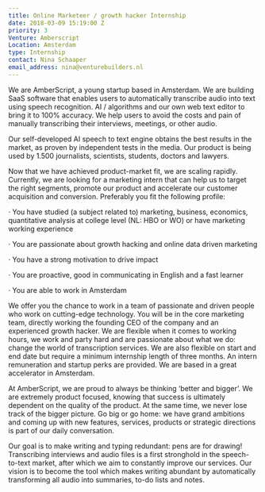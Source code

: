 ```yaml
---
title: Online Marketeer / growth hacker Internship
date: 2018-03-09 15:19:00 Z
priority: 3
Venture: Amberscript
Location: Amsterdam
type: Internship
contact: Nina Schaaper
email_address: nina@venturebuilders.nl
---
```


We are AmberScript, a young startup based in Amsterdam. We are building SaaS software that enables users to automatically transcribe audio into text using speech recognition. AI / algorithms and our own web text editor to bring it to 100% accuracy. We help users to avoid the costs and pain of manually transcribing their interviews, meetings, or other audio.

Our self-developed AI speech to text engine obtains the best results in the market, as proven by independent tests in the media. Our product is being used by 1.500 journalists, scientists, students, doctors and lawyers.

Now that we have achieved product-market fit, we are scaling rapidly. Currently, we are looking for a marketing intern that can help us to target the right segments, promote our product and accelerate our customer acquisition and conversion. Preferably you fit the following profile:

· You have studied (a subject related to) marketing, business, economics, quantitative analysis at college level (NL: HBO or WO) or have marketing working experience

· You are passionate about growth hacking and online data driven marketing

· You have a strong motivation to drive impact

· You are proactive, good in communicating in English and a fast learner

· You are able to work in Amsterdam

We offer you the chance to work in a team of passionate and driven people who work on cutting-edge technology. You will be in the core marketing team, directly working the founding CEO of the company and an experienced growth hacker. We are flexible when it comes to working hours, we work and party hard and are passionate about what we do: change the world of transcription services. We are also flexible on start and end date but require a minimum internship length of three months. An intern remuneration and startup perks are provided. We are based in a great accelerator in Amsterdam.

At AmberScript, we are proud to always be thinking ‘better and bigger’. We are extremely product focused, knowing that success is ultimately dependent on the quality of the product. At the same time, we never lose track of the bigger picture. Go big or go home: we have grand ambitions and coming up with new features, services, products or strategic directions is part of our daily conversation.

Our goal is to make writing and typing redundant: pens are for drawing! Transcribing interviews and audio files is a first stronghold in the speech-to-text market, after which we aim to constantly improve our services. Our vision is to become the tool which makes writing abundant by automatically transforming all audio into summaries, to-do lists and notes.